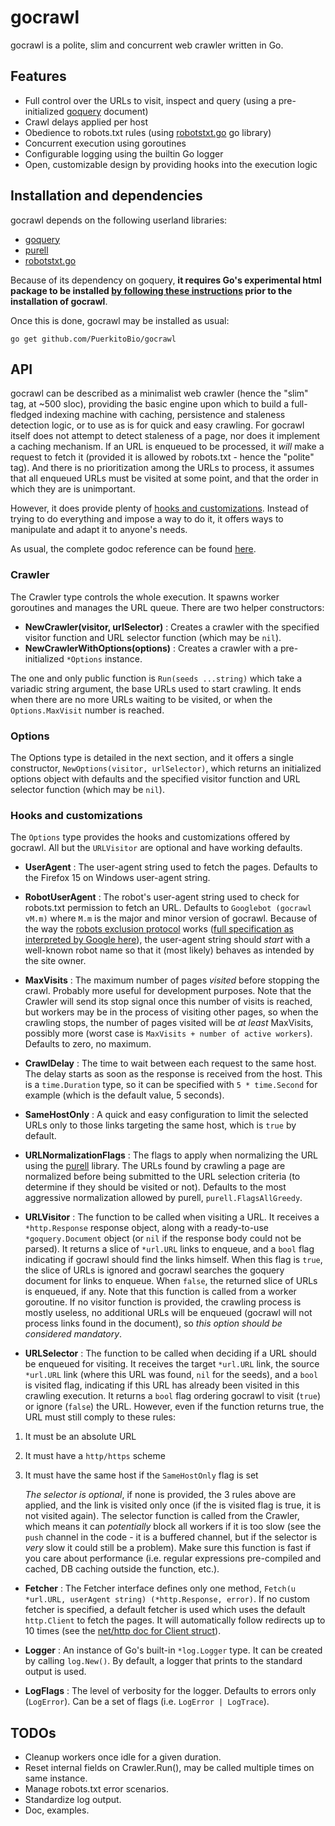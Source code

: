 # gocrawl

gocrawl is a polite, slim and concurrent web crawler written in Go.

## Features

*    Full control over the URLs to visit, inspect and query (using a pre-initialized [goquery][] document)
*    Crawl delays applied per host
*    Obedience to robots.txt rules (using [robotstxt.go][robots] go library)
*    Concurrent execution using goroutines
*    Configurable logging using the builtin Go logger
*    Open, customizable design by providing hooks into the execution logic

## Installation and dependencies

gocrawl depends on the following userland libraries:

*    [goquery][]
*    [purell][]
*    [robotstxt.go][robots]

Because of its dependency on goquery, **it requires Go's experimental html package to be installed [by following these instructions][exp] prior to the installation of gocrawl**.

Once this is done, gocrawl may be installed as usual:

`go get github.com/PuerkitoBio/gocrawl`

## API

gocrawl can be described as a minimalist web crawler (hence the "slim" tag, at ~500 sloc), providing the basic engine upon which to build a full-fledged indexing machine with caching, persistence and staleness detection logic, or to use as is for quick and easy crawling. For gocrawl itself does not attempt to detect staleness of a page, nor does it implement a caching mechanism. If an URL is enqueued to be processed, it *will* make a request to fetch it (provided it is allowed by robots.txt - hence the "polite" tag). And there is no prioritization among the URLs to process, it assumes that all enqueued URLs must be visited at some point, and that the order in which they are is unimportant.

However, it does provide plenty of [hooks and customizations](#hc). Instead of trying to do everything and impose a way to do it, it offers ways to manipulate and adapt it to anyone's needs.

As usual, the complete godoc reference can be found [here][godoc].

### Crawler

The Crawler type controls the whole execution. It spawns worker goroutines and manages the URL queue. There are two helper constructors:

*    **NewCrawler(visitor, urlSelector)** : Creates a crawler with the specified visitor function and URL selector function (which may be `nil`).
*    **NewCrawlerWithOptions(options)** : Creates a crawler with a pre-initialized `*Options` instance.

The one and only public function is `Run(seeds ...string)` which take a variadic string argument, the base URLs used to start crawling. It ends when there are no more URLs waiting to be visited, or when the `Options.MaxVisit` number is reached.

### Options

The Options type is detailed in the next section, and it offers a single constructor, `NewOptions(visitor, urlSelector)`, which returns an initialized options object with defaults and the specified visitor function and URL selector function (which may be `nil`).

### Hooks and customizations
<a name="hc" />

The `Options` type provides the hooks and customizations offered by gocrawl. All but the `URLVisitor` are optional and have working defaults.

*    **UserAgent** : The user-agent string used to fetch the pages. Defaults to the Firefox 15 on Windows user-agent string.

*    **RobotUserAgent** : The robot's user-agent string used to check for robots.txt permission to fetch an URL. Defaults to `Googlebot (gocrawl vM.m)` where `M.m` is the major and minor version of gocrawl. Because of the way the [robots exclusion protocol][robprot] works ([full specification as interpreted by Google here][robspec]), the user-agent string should *start* with a well-known robot name so that it (most likely) behaves as intended by the site owner.

*    **MaxVisits** : The maximum number of pages *visited* before stopping the crawl. Probably more useful for development purposes. Note that the Crawler will send its stop signal once this number of visits is reached, but workers may be in the process of visiting other pages, so when the crawling stops, the number of pages visited will be *at least* MaxVisits, possibly more (worst case is `MaxVisits + number of active workers`). Defaults to zero, no maximum.

*    **CrawlDelay** : The time to wait between each request to the same host. The delay starts as soon as the response is received from the host. This is a `time.Duration` type, so it can be specified with `5 * time.Second` for example (which is the default value, 5 seconds).

*    **SameHostOnly** : A quick and easy configuration to limit the selected URLs only to those links targeting the same host, which is `true` by default.

*    **URLNormalizationFlags** : The flags to apply when normalizing the URL using the [purell][] library. The URLs found by crawling a page are normalized before being submitted to the URL selection criteria (to determine if they should be visited or not). Defaults to the most aggressive normalization allowed by purell, `purell.FlagsAllGreedy`.

*    **URLVisitor** : The function to be called when visiting a URL. It receives a `*http.Response` response object, along with a ready-to-use `*goquery.Document` object (or `nil` if the response body could not be parsed). It returns a slice of `*url.URL` links to enqueue, and a `bool` flag indicating if gocrawl should find the links himself. When this flag is `true`, the slice of URLs is ignored and gocrawl searches the goquery document for links to enqueue. When `false`, the returned slice of URLs is enqueued, if any. Note that this function is called from a worker goroutine. If no visitor function is provided, the crawling process is mostly useless, no additional URLs will be enqueued (gocrawl will not process links found in the document), so *this option should be considered mandatory*.

*    **URLSelector** : The function to be called when deciding if a URL should be enqueued for visiting. It receives the target `*url.URL` link, the source `*url.URL` link (where this URL was found, `nil` for the seeds), and a `bool` is visited flag, indicating if this URL has already been visited in this crawling execution. It returns a `bool` flag ordering gocrawl to visit (`true`) or ignore (`false`) the URL. However, even if the function returns true, the URL must still comply to these rules:

1. It must be an absolute URL 
2. It must have a `http/https` scheme
3. It must have the same host if the `SameHostOnly` flag is set

    *The selector is optional*, if none is provided, the 3 rules above are applied, and the link is visited only once (if the is visited flag is true, it is not visited again). The selector function is called from the Crawler, which means it can *potentially* block all workers if it is too slow (see the `push` channel in the code - it is a buffered channel, but if the selector is *very* slow it could still be a problem). Make sure this function is fast if you care about performance (i.e. regular expressions pre-compiled and cached, DB caching outside the function, etc.).

*    **Fetcher** : The Fetcher interface defines only one method, `Fetch(u *url.URL, userAgent string) (*http.Response, error)`. If no custom fetcher is specified, a default fetcher is used which uses the default `http.Client` to fetch the pages. It will automatically follow redirects up to 10 times (see the [net/http doc for Client struct][netclient]).

*    **Logger** : An instance of Go's built-in `*log.Logger` type. It can be created by calling `log.New()`. By default, a logger that prints to the standard output is used.

*    **LogFlags** : The level of verbosity for the logger. Defaults to errors only (`LogError`). Can be a set of flags (i.e. `LogError | LogTrace`).

## TODOs

*    Cleanup workers once idle for a given duration.
*    Reset internal fields on Crawler.Run(), may be called multiple times on same instance.
*    Manage robots.txt error scenarios.
*    Standardize log output.
*    Doc, examples.

[goquery]: https://github.com/PuerkitoBio/goquery
[robots]: https://github.com/temoto/robotstxt.go
[netclient]: http://golang.org/pkg/net/http/#Client
[purell]: https://github.com/PuerkitoBio/purell
[exp]: http://code.google.com/p/go-wiki/wiki/InstallingExp
[robprot]: http://www.robotstxt.org/robotstxt.html
[robspec]: https://developers.google.com/webmasters/control-crawl-index/docs/robots_txt
[godoc]: http://go.pkgdoc.org/github.com/puerkitobio/gocrawl
